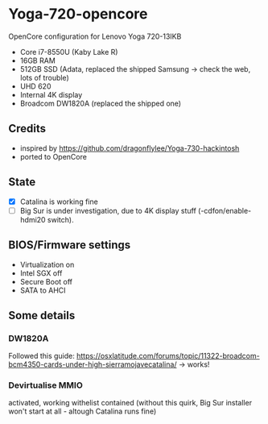 # Yoga-720-opencore
OpenCore configuration for Lenovo Yoga 720-13IKB
- Core i7-8550U (Kaby Lake R)
- 16GB RAM
- 512GB SSD (Adata, replaced the shipped Samsung -> check the web, lots of trouble)
- UHD 620
- Internal 4K display
- Broadcom DW1820A (replaced the shipped one)

## Credits
- inspired by https://github.com/dragonflylee/Yoga-730-hackintosh 
- ported to OpenCore

## State 
- [x] Catalina is working fine
- [ ] Big Sur is under investigation, due to 4K display stuff (-cdfon/enable-hdmi20 switch). 

## BIOS/Firmware settings
- Virtualization on
- Intel SGX off
- Secure Boot off
- SATA to AHCI

## Some details

### DW1820A 
Followed this guide: https://osxlatitude.com/forums/topic/11322-broadcom-bcm4350-cards-under-high-sierramojavecatalina/
-> works! 

### Devirtualise MMIO
activated, working withelist contained 
(without this quirk, Big Sur installer won't start at all - altough Catalina runs fine)
